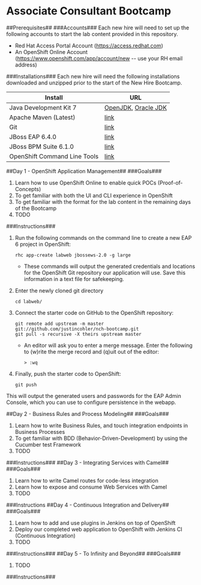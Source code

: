 # Associate Consultant Bootcamp #
##Prerequisites##
###Accounts###
Each new hire will need to set up the following accounts to start the lab content provided in this repository.

* Red Hat Access Portal Account (https://access.redhat.com)
* An OpenShift Online Account (https://www.openshift.com/app/account/new -- use your RH email address)

###Installations###
Each new hire will need the following installations downloaded and unzipped prior to the start of the New Hire Bootcamp.

Install				| URL
------------------------------- | ----------
Java Development Kit 7 		| [OpenJDK](http://openjdk.java.net/install/), [Oracle JDK](http://www.oracle.com/technetwork/java/javase/downloads/jdk7-downloads-1880260.html)
Apache Maven (Latest) 		| [link](http://maven.apache.org/download.cgi)
Git 				| [link](https://git-scm.com/downloads)
JBoss EAP 6.4.0 		| [link](https://access.redhat.com/jbossnetwork/restricted/listSoftware.html?downloadType=distributions&product=appplatform&version=6.1.0&productChanged=yes)
JBoss BPM Suite 6.1.0 		| [link](https://access.redhat.com/jbossnetwork/restricted/listSoftware.html?downloadType=distributions&product=bpm.suite&productChanged=yes)
OpenShift Command Line Tools 	| [link](https://developers.openshift.com/en/managing-client-tools.html)

##Day 1 - OpenShift Application Management##
###Goals###
1. Learn how to use OpenShift Online to enable quick POCs (Proof-of-Concepts)
1. To get familiar with both the UI and CLI experience in OpenShift
1. To get familiar with the format for the lab content in the remaining days of the Bootcamp
1. TODO

###Instructions###
1. Run the following commands on the command line to create a new EAP 6 project in OpenShift:

	```
	rhc app-create labweb jbossews-2.0 -g large 
	```
	* These commands will output the generated credentials and locations for the OpenShift Git repository our application will use. Save this information in a text file for safekeeping.

1. Enter the newly cloned git directory
	```
	cd labweb/ 
	```

1. Connect the starter code on GitHub to the OpenShift repository:
	```
	git remote add upstream -m master git://github.com/justincohler/nch-bootcamp.git 
	git pull -s recursive -X theirs upstream master 
	```
	* An editor will ask you to enter a merge message. Enter the following to (w)rite the merge record and (q)uit out of the editor:
		```
		> :wq 
		```

1. Finally, push the starter code to OpenShift: 
	```
	git push
	```

This will output the generated users and passwords for the EAP Admin Console, which you can use to configure persistence in the webapp.

##Day 2 - Business Rules and Process Modeling##
###Goals###
1. Learn how to write Business Rules, and touch integration endpoints in Business Processes
1. To get familiar with BDD (Behavior-Driven-Development) by using the Cucumber test Framework
1. TODO

###Instructions###
##Day 3 - Integrating Services with Camel##
###Goals###
1. Learn how to write Camel routes for code-less integration
1. Learn how to expose and consume Web Services with Camel
1. TODO

###Instructions
##Day 4 - Continuous Integration and Delivery##
###Goals###
1. Learn how to add and use plugins in Jenkins on top of OpenShift
1. Deploy our completed web application to OpenShift with Jenkins CI (Continuous Integration)
1. TODO

###Instructions###
##Day 5 - To Infinity and Beyond##
###Goals###
1. TODO

###Instructions###
